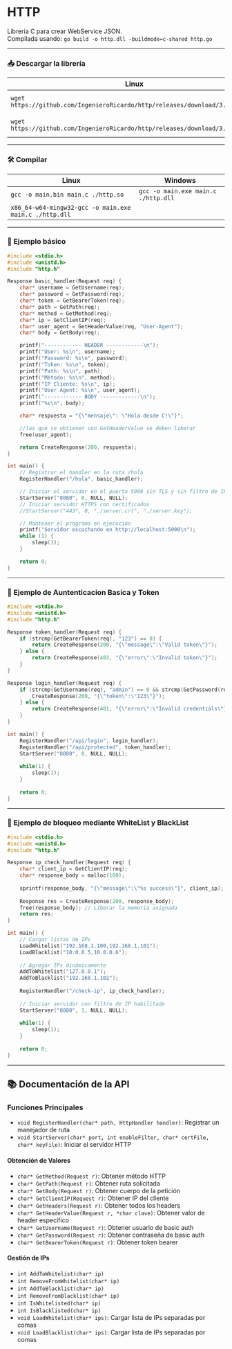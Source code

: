 # HTTP
Libreria C para crear WebService JSON.  
Compilada usando: `go build -o http.dll -buildmode=c-shared http.go`

---

### 📥 Descargar la librería

| Linux | Windows |
| --- | --- |
| `wget https://github.com/IngenieroRicardo/http/releases/download/3.1/http.so` | `Invoke-WebRequest https://github.com/IngenieroRicardo/http/releases/download/3.1/http.dll -OutFile ./http.dll` |
| `wget https://github.com/IngenieroRicardo/http/releases/download/3.1/http.h` | `Invoke-WebRequest https://github.com/IngenieroRicardo/http/releases/download/3.1/http.h -OutFile ./http.h` |

---

### 🛠️ Compilar

| Linux | Windows |
| --- | --- |
| `gcc -o main.bin main.c ./http.so` | `gcc -o main.exe main.c ./http.dll` |
| `x86_64-w64-mingw32-gcc -o main.exe main.c ./http.dll` |  |

---

### 🧪 Ejemplo básico

```C
#include <stdio.h>
#include <unistd.h>
#include "http.h"

Response basic_handler(Request req) {
    char* username = GetUsername(req);
    char* password = GetPassword(req);
    char* token = GetBearerToken(req);
    char* path = GetPath(req);
    char* method = GetMethod(req);
    char* ip = GetClientIP(req);
    char* user_agent = GetHeaderValue(req, "User-Agent");
    char* body = GetBody(req);

    printf("------------ HEADER ------------\n");
    printf("User: %s\n", username);
    printf("Password: %s\n", password);
    printf("Token: %s\n", token);
    printf("Path: %s\n", path);
    printf("Método: %s\n", method);
    printf("IP Cliente: %s\n", ip);
    printf("User Agent: %s\n", user_agent);
    printf("------------ BODY -------------\n");
    printf("%s\n", body);

    char* respuesta = "{\"mensaje\": \"Hola desde C!\"}";

    //las que se obtienen con GetHeaderValue se deben liberar
    free(user_agent);

    return CreateResponse(200, respuesta);
}

int main() {
    // Registrar el handler en la ruta /hola
    RegisterHandler("/hola", basic_handler);

    // Iniciar el servidor en el puerto 5000 sin TLS y sin filtro de IP
    StartServer("8080", 0, NULL, NULL);
    // Iniciar servidor HTTPS con certificados
    //StartServer("443", 0, "./server.crt", "./server.key");

    // Mantener el programa en ejecución
    printf("Servidor escuchando en http://localhost:5000\n");
    while (1) {
        sleep(1);
    }

    return 0;
}
```

---

### 🧪 Ejemplo de Auntenticacion Basica y Token 

```C
#include <stdio.h>
#include <unistd.h>
#include "http.h"

Response token_handler(Request req) {
    if (strcmp(GetBearerToken(req), "123") == 0) {
        return CreateResponse(200, "{\"message\":\"Valid token\"}");
    } else {
        return CreateResponse(403, "{\"error\":\"Invalid token\"}");
    }
}

Response login_handler(Request req) {
    if (strcmp(GetUsername(req), "admin") == 0 && strcmp(GetPassword(req), "secret") == 0) {
        CreateResponse(200, "{\"token\":\"123\"}");
    } else {
        return CreateResponse(401, "{\"error\":\"Invalid credentials\"}");
    }
}

int main() {
    RegisterHandler("/api/login", login_handler);
    RegisterHandler("/api/protected", token_handler);
    StartServer("8080", 0, NULL, NULL);
    
    while(1) {
        sleep(1);
    }
    
    return 0;
}
```

---

### 🧪 Ejemplo de bloqueo mediante WhiteList y BlackList

```C
#include <stdio.h>
#include <unistd.h>
#include "http.h"

Response ip_check_handler(Request req) {
    char* client_ip = GetClientIP(req);
    char* response_body = malloc(100);
    
    sprintf(response_body, "{\"message\":\"%s success\"}", client_ip);
    
    Response res = CreateResponse(200, response_body);
    free(response_body); // Liberar la memoria asignada
    return res;
}

int main() {
    // Cargar listas de IPs
    LoadWhitelist("192.168.1.100,192.168.1.101");
    LoadBlacklist("10.0.0.5,10.0.0.6");
    
    // Agregar IPs dinámicamente
    AddToWhitelist("127.0.0.1");
    AddToBlacklist("192.168.1.102");
    
    RegisterHandler("/check-ip", ip_check_handler);
    
    // Iniciar servidor con filtro de IP habilitado
    StartServer("8080", 1, NULL, NULL);
    
    while(1) {
        sleep(1);
    }
    
    return 0;
}
```

---

## 📚 Documentación de la API

### Funciones Principales
- `void RegisterHandler(char* path, HttpHandler handler)`: Registrar un manejador de ruta
- `void StartServer(char* port, int enableFilter, char* certFile, char* keyFile)`: Iniciar el servidor HTTP

#### Obtención de Valores
- `char* GetMethod(Request r)`: Obtener método HTTP
- `char* GetPath(Request r)`: Obtener ruta solicitada
- `char* GetBody(Request r)`: Obtener cuerpo de la petición
- `char* GetClientIP(Request r)`: Obtener IP del cliente
- `char* GetHeaders(Request r)`: Obtener todos los headers
- `char* GetHeaderValue(Request r, *char clave)`: Obtener valor de header específico
- `char* GetUsername(Request r)`: Obtener usuario de basic auth
- `char* GetPassword(Request r)`: Obtener contraseña de basic auth
- `char* GetBearerToken(Request r)`: Obtener token bearer

#### Gestión de IPs
- `int AddToWhitelist(char* ip)`
- `int RemoveFromWhitelist(char* ip)`
- `int AddToBlacklist(char* ip)`
- `int RemoveFromBlacklist(char* ip)`
- `int IsWhitelisted(char* ip)`
- `int IsBlacklisted(char* ip)`
- `void LoadWhitelist(char* ips)`: Cargar lista de IPs separadas por comas
- `void LoadBlacklist(char* ips)`: Cargar lista de IPs separadas por comas
